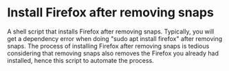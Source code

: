 # Install Firefox after removing snaps

A shell script that installs Firefox after removing snaps. Typically, you will get a dependency error when doing "sudo apt install firefox" after removing snaps.
The process of installing Firefox after removing snaps is tedious considering that removing snaps also removes the Firefox you already had installed, hence this script to automate the process. 
